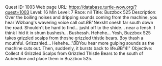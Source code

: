 Quest ID: 1003
Web page URL: https://database.turtle-wow.org/?quest=1003
Level: 16
Min Level: 7
Race: nil
Title: Buzzbox 525
Description: Over the boiling noises and dripping sounds coming from the machine, you hear Wizbang's wavering voice call out.$B$B"Nexsht onesh far south down the road. Shouldn't be hard to find... jusht off to the shide... near a fensh. I think I hid it in shum bushesh... Bushessh. Hehehe... Yesh, Buzzbox 525 takes grizzled scalps from thoshe grizzled thistle bears. Boy thash a mouthful. Grizzshled... Hehehe..."$B$BYou hear more gulping sounds as the machine cuts out. Then, suddenly, it bursts back to life.$B$B"4!"
Objective: Collect 4 Grizzled Scalps from Grizzled Thistle Bears to the south of Auberdine and place them in Buzzbox 525.
